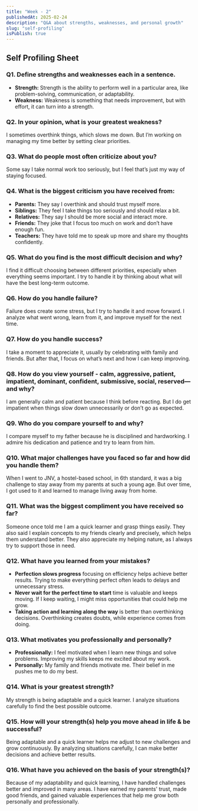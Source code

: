 ```yaml
---
title: "Week - 2"
publishedAt: 2025-02-24
description: "Q&A about strengths, weaknesses, and personal growth"
slug: "self-profiling"
isPublish: true
---
```


## **Self Profiling Sheet**

### Q1. Define strengths and weaknesses each in a sentence.
- **Strength:** Strength is the ability to perform well in a particular area, like <span className = "custom-highlight"> problem-solving, communication, or adaptability</span>.  
- **Weakness:** Weakness is something that needs improvement, but with effort, it can turn into a strength.  

### Q2. In your opinion, what is your greatest weakness?
I sometimes overthink things, which slows me down. But I’m working on managing my time better by setting clear priorities.  

### Q3. What do people most often criticize about you?
Some say I take normal work too seriously, but I feel that’s just my way of staying focused.  

### Q4. What is the biggest criticism you have received from:
- **<span className = "custom-highlight2">Parents:</span>** They say I overthink and <span className = "custom-highlight"> should trust myself more</span>.  
- **<span className = "custom-highlight2">Siblings:</span>** They feel I take things too seriously and should relax a bit.  
- **<span className = "custom-highlight2">Relatives:</span>** They say I should be more social and interact more.  
- **<span className = "custom-highlight2">Friends:</span>** They joke that I focus too much on work and don’t have enough fun.  
- **<span className = "custom-highlight2">Teachers:</span>** They have told me to speak up more and share my thoughts confidently.  

### Q5. What do you find is the most difficult decision and why?
I find it difficult choosing between different priorities, especially when everything seems important. I try to handle it by thinking about what will have the best long-term outcome.  

### Q6. How do you handle failure?
<span className = "custom-highlight"> Failure does create some stress</span>, but I try to handle it and move forward. I analyze what went wrong, learn from it, and improve myself for the next time.  

### Q7. How do you handle success?
I take a moment to appreciate it, usually by celebrating with family and friends. But after that, I focus on what’s next and how I can keep improving.  

### Q8. How do you view yourself - calm, aggressive, patient, impatient, dominant, confident, submissive, social, reserved—and why?
I am generally <span className = "custom-highlight">calm and patient</span> because I think before reacting. But I do get impatient when things slow down unnecessarily or don’t go as expected.  

### Q9. Who do you compare yourself to and why?
I compare myself to <span className = "custom-highlight">my father because he is disciplined and hardworking</span>. I admire his dedication and patience and try to learn from him.  

### Q10. What major challenges have you faced so far and how did you handle them?
When I went to JNV, a hostel-based school, in 6th standard, it was a big challenge to stay away from my parents at such a young age. But over time, I got used to it and learned to manage living away from home.  

### Q11. What was the biggest compliment you have received so far?
Someone once told me <span className = "custom-highlight">I am a quick learner and grasp things easily</span>. They also said I explain concepts to my friends clearly and precisely, which helps them understand better. They also appreciate my helping nature, as I always try to support those in need.  

### Q12. What have you learned from your mistakes?
- **<span className = "custom-highlight">Perfection slows progress</span>** focusing on efficiency helps achieve better results. Trying to make everything perfect often leads to delays and unnecessary stress.  
- <span className = "custom-highlight">**Never wait for the perfect time to start** time is valuable and keeps moving</span>. If I keep waiting, I might miss opportunities that could help me grow.  
- **<span className = "custom-highlight">Taking action and learning along the way</span>** is better than overthinking decisions. Overthinking creates doubts, while experience comes from doing.  

### Q13. What motivates you professionally and personally?
- **<span className = "custom-highlight2">Professionally:</span>** I feel motivated when I learn new things and solve problems. Improving my skills keeps me excited about my work.  
- **<span className = "custom-highlight2">Personally:</span>** My family and friends motivate me. Their belief in me pushes me to do my best.  

### Q14. What is your greatest strength?
My strength is being <span className = "custom-highlight">adaptable and a quick learner</span>. I analyze situations carefully to find the best possible outcome.  

### Q15. How will your strength(s) help you move ahead in life & be successful?
Being adaptable and a quick learner helps me adjust to new challenges and grow continuously. By analyzing situations carefully, I can make <span className = "custom-highlight">better decisions and achieve better results</span>.  

### Q16. What have you achieved on the basis of your strength(s)?
Because of my adaptability and quick learning, I have handled challenges better and improved in many areas. I have earned <span className = "custom-highlight">my parents' trust, made good friends, and gained valuable experiences</span> that help me grow both personally and professionally.
